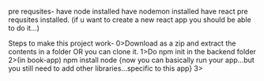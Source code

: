 pre requsites-
have node installed
have nodemon installed
have react pre requsites installed. (if u want to create a new react app you should be able to do it...)


Steps to make this project work-
0>Download as a zip and extract the contents in a folder OR you can clone it.
1>Do npm init in the backend folder
2>(in book-app) npm install node  {now you can basically run your app...but you still need to add other libraries...specific to this app}
3>
